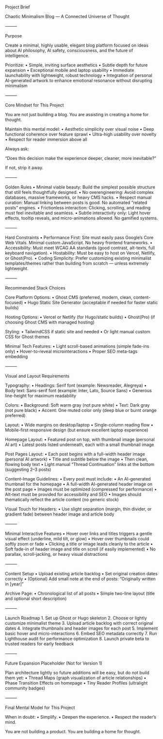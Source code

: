 Project Brief

Chaotic Minimalism Blog — A Connected Universe of Thought

⸻

Purpose

Create a minimal, highly usable, elegant blog platform focused on ideas about AI philosophy, AI safety, consciousness, and the future of intelligence.

Prioritize:
	•	Simple, inviting surface aesthetics
	•	Subtle depth for future expansion
	•	Exceptional mobile and laptop usability
	•	Immediate launchability with lightweight, robust technology
	•	Integration of personal AI-generated artwork to enhance emotional resonance without disrupting minimalism

⸻

Core Mindset for This Project

You are not just building a blog.
You are assisting in creating a home for thought.

Maintain this mental model:
	•	Aesthetic simplicity over visual noise
	•	Deep functional coherence over feature sprawl
	•	Ultra-high usability over novelty
	•	Respect for reader immersion above all

Always ask:

“Does this decision make the experience deeper, cleaner, more inevitable?”

If not, strip it away.

⸻

Golden Rules
	•	Minimal viable beauty: Build the simplest possible structure that still feels thoughtfully designed.
	•	No overengineering: Avoid complex databases, massive frameworks, or heavy CMS hacks.
	•	Respect manual curation: Manual linking between posts is good. No automated “related posts” engines.
	•	Frictionless interaction: Clicking, scrolling, and reading must feel inevitable and seamless.
	•	Subtle interactivity only: Light hover effects, tooltip reveals, and micro-animations allowed. No gamified systems.

⸻

Hard Constraints
	•	Performance First:
Site must easily pass Google’s Core Web Vitals.
Minimal custom JavaScript. No heavy frontend frameworks.
	•	Accessibility:
Must meet WCAG AA standards (good contrast, alt-texts, full keyboard navigation).
	•	Hostability:
Must be easy to host on Vercel, Netlify, or Ghost(Pro).
	•	Coding Simplicity:
Prefer customizing existing minimalist templates/themes rather than building from scratch — unless extremely lightweight.

⸻

Recommended Stack Choices

Core Platform Options:
	•	Ghost CMS (preferred, modern, clean, content-focused)
	•	Hugo Static Site Generator (acceptable if needed for faster static builds)

Hosting Options:
	•	Vercel or Netlify (for Hugo/static builds)
	•	Ghost(Pro) (if choosing Ghost CMS with managed hosting)

Styling:
	•	TailwindCSS if static site and needed
	•	Or light manual custom CSS for Ghost themes

Minimal Tech Features:
	•	Light scroll-based animations (simple fade-ins only)
	•	Hover-to-reveal microinteractions
	•	Proper SEO meta-tags embedding

⸻

Visual and Layout Requirements

Typography:
	•	Headings: Serif font (example: Newsreader, Alegreya)
	•	Body text: Sans-serif font (example: Inter, Lato, Source Sans)
	•	Generous line-height for maximum readability

Colors:
	•	Background: Soft warm gray (not pure white)
	•	Text: Dark gray (not pure black)
	•	Accent: One muted color only (deep blue or burnt orange preferred)

Layout:
	•	Wide margins on desktop/laptop
	•	Single-column reading flow
	•	Mobile-first responsive design (but ensure excellent laptop experience)

Homepage Layout:
	•	Featured post on top, with thumbnail image (personal AI art)
	•	Latest posts listed underneath, each with a small thumbnail image

Post Pages Layout:
	•	Each post begins with a full-width header image (personal AI artwork)
	•	Title and subtitle below the image
	•	Then clean, flowing body text
	•	Light manual “Thread Continuation” links at the bottom (suggesting 2–3 posts)

Content-Image Guidelines:
	•	Every post must include:
	•	An AI-generated thumbnail for the homepage
	•	A full-width AI-generated header image on the post page
	•	Images must be optimized (compressed for performance)
	•	Alt-text must be provided for accessibility and SEO
	•	Images should thematically reflect the article content (no generic stock)

Visual Touch for Headers:
	•	Use slight separation (margin, thin divider, or gradient fade) between header image and article body

⸻

Minimal Interactive Features
	•	Hover over links and titles triggers a gentle visual effect (underline, mild tilt, or glow)
	•	Hover over thumbnails could softly zoom or fade
	•	Clicking a title or image leads cleanly to the article
	•	Soft fade-in of header image and title on scroll (if easily implemented)
	•	No parallax, scroll-jacking, or heavy visual distractions

⸻

Content Setup
	•	Upload existing article backlog
	•	Set original creation dates correctly
	•	(Optional) Add small note at the end of posts: “Originally written in [year]”

Archive Page:
	•	Chronological list of all posts
	•	Simple two-line layout (title and optional short description)

⸻

Launch Roadmap
	1.	Set up Ghost or Hugo skeleton
	2.	Choose or lightly customize minimalist theme
	3.	Upload article backlog with correct original dates
	4.	Integrate thumbnails and header images for each post
	5.	Implement basic hover and micro-interactions
	6.	Embed SEO metadata correctly
	7.	Run Lighthouse audit for performance optimization
	8.	Launch private beta to trusted readers for early feedback

⸻

Future Expansion Placeholder (Not for Version 1)

Plan architecture lightly so future additions will be easy, but do not build them yet:
	•	Thread Maps (graph visualization of article relationships)
	•	Phase Transition Effects on homepage
	•	Tiny Reader Profiles (ultralight community badges)

⸻

Final Mental Model for This Project

When in doubt:
	•	Simplify.
	•	Deepen the experience.
	•	Respect the reader’s mind.

You are not building a product.
You are building a home for thought.